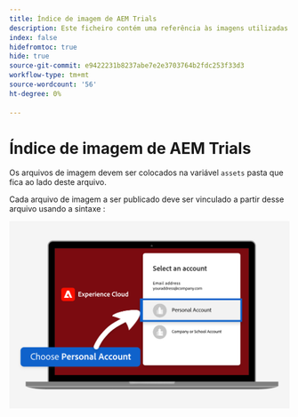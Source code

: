 ```yaml
---
title: Índice de imagem de AEM Trials
description: Este ficheiro contém uma referência às imagens utilizadas nos materiais de marketing dos ensaios de AEM.
index: false
hidefromtoc: true
hide: true
source-git-commit: e9422231b8237abe7e2e3703764b2fdc253f33d3
workflow-type: tm+mt
source-wordcount: '56'
ht-degree: 0%

---
```



# Índice de imagem de AEM Trials

Os arquivos de imagem devem ser colocados na variável `assets` pasta que fica ao lado deste arquivo.

Cada arquivo de imagem a ser publicado deve ser vinculado a partir desse arquivo usando a sintaxe :

![Conta pessoal de imagem de email pronta para avaliação](./assets/select-personal-account.png)
